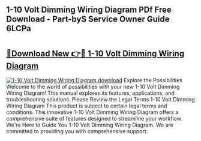 ## 1-10 Volt Dimming Wiring Diagram PDf Free Download - Part-byS Service Owner Guide 6LCPa

# <h2><a href="http://dfu055d.blite.top/?on=1-10+Volt+Dimming+Wiring+Diagram">🔗Download New 👉🔴 1-10 Volt Dimming Wiring Diagram</a></h2>

[![1-10 Volt Dimming Wiring Diagram download](https://i.imgur.com/lujVjoI.png)](http://dfu055d.blite.top/?on=1-10+Volt+Dimming+Wiring+Diagram)
Explore the Possibilities Welcome to the world of possibilities with your new 1-10 Volt Dimming Wiring Diagram! This manual explores its features, applications, and troubleshooting solutions. Please Review the Legal Terms 1-10 Volt Dimming Wiring Diagram This product is subject to certain legal terms and conditions. This innovative 1-10 Volt Dimming Wiring Diagram offers a comprehensive suite of features designed to streamline your workflow. We're Here to Guide You 1-10 Volt Dimming Wiring Diagram. We are committed to providing you with comprehensive support.
